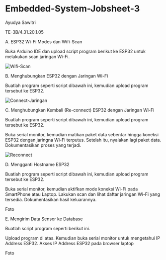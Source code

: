 # Embedded-System-Jobsheet-3
Ayudya Sawitri

TE-3B/4.31.20.1.05

A. ESP32 Wi-Fi Modes dan Wifi-Scan

Buka Arduino IDE dan upload script program berikut ke ESP32 untuk melakukan scan jaringan Wi-Fi.


![Wifi-Scan](https://user-images.githubusercontent.com/121160856/209059784-bfe87c81-7f38-4f7d-a82f-18241a62f1e3.png)


B. Menghubungkan ESP32 dengan Jaringan Wi-Fi

Buatlah program seperti script dibawah ini, kemudian upload program tersebut ke ESP32.


![Connect-Jaringan](https://user-images.githubusercontent.com/121160856/209059977-a5da7f9e-9f60-4f17-9b74-8e6e9c961d10.png)


C. Menghubungkan Kembali (Re-connect) ESP32 dengan Jaringan Wi-Fi

Buatlah program seperti script dibawah ini, kemudian upload program tersebut ke ESP32.

Buka serial monitor, kemudian matikan paket data sebentar hingga koneksi ESP32 dengan jaringna Wi-Fi terputus. Setelah itu, nyalakan lagi paket data. Dokumentasikan proses yang terjadi.

![Reconnect](https://user-images.githubusercontent.com/121160856/209060269-ba01addf-9873-4171-a187-0f2459047d0d.png)


D. Mengganti Hostname ESP32

Buatlah program seperti script dibawah ini, kemudian upload program tersebut ke ESP32.

Buka serial monitor, kemudian aktifkan mode koneksi Wi-Fi pada SmartPhone atau Laptop. Lakukan scan dan lihat daftar jaringan Wi-Fi yang tersedia. Dokumentasikan hasil keluarannya.


Foto

E. Mengirim Data Sensor ke Database

Buatlah script program seperti berikut ini.

Upload program di atas. Kemudian buka serial monitor untuk mengetahui IP Address ESP32.  Akses IP Address ESP32 pada browser laptop

Foto
